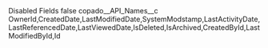 <?xml version="1.0" encoding="UTF-8"?>
<CustomMetadata xmlns="http://soap.sforce.com/2006/04/metadata" xmlns:xsi="http://www.w3.org/2001/XMLSchema-instance" xmlns:xsd="http://www.w3.org/2001/XMLSchema">
    <label>Disabled Fields</label>
    <protected>false</protected>
    <values>
        <field>copado__API_Names__c</field>
        <value xsi:type="xsd:string">OwnerId,CreatedDate,LastModifiedDate,SystemModstamp,LastActivityDate,LastReferencedDate,LastViewedDate,IsDeleted,IsArchived,CreatedById,LastModifiedById,Id</value>
    </values>
</CustomMetadata>
